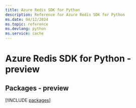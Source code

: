 ```yaml
---
title: Azure Redis SDK for Python
description: Reference for Azure Redis SDK for Python
ms.date: 04/12/2024
ms.topic: reference
ms.devlang: python
ms.service: cache
---
```

# Azure Redis SDK for Python - preview
## Packages - preview
[!INCLUDE [packages](redis-index.md)]